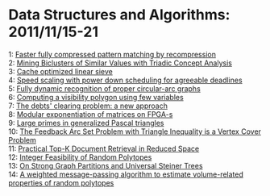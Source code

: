 # Data Structures and Algorithms: 2011/11/15-21  
1: [Faster fully compressed pattern matching by recompression](https://doi.org/10.48550/arXiv.1111.3244)  
2: [Mining Biclusters of Similar Values with Triadic Concept Analysis](https://doi.org/10.48550/arXiv.1111.3270)  
3: [Cache optimized linear sieve](https://doi.org/10.48550/arXiv.1111.3297)  
4: [Speed scaling with power down scheduling for agreeable deadlines](https://doi.org/10.48550/arXiv.1111.3398)  
5: [Fully dynamic recognition of proper circular-arc graphs](https://doi.org/10.48550/arXiv.1111.3548)  
6: [Computing a visibility polygon using few variables](https://doi.org/10.48550/arXiv.1111.3584)  
7: [The debts' clearing problem: a new approach](https://doi.org/10.48550/arXiv.1111.3663)  
8: [Modular exponentiation of matrices on FPGA-s](https://doi.org/10.48550/arXiv.1111.3668)  
9: [Large primes in generalized Pascal triangles](https://doi.org/10.48550/arXiv.1111.3670)  
10: [The Feedback Arc Set Problem with Triangle Inequality is a Vertex Cover  Problem](https://doi.org/10.48550/arXiv.1111.4299)  
11: [Practical Top-K Document Retrieval in Reduced Space](https://doi.org/10.48550/arXiv.1111.4395)  
12: [Integer Feasibility of Random Polytopes](https://doi.org/10.48550/arXiv.1111.4649)  
13: [On Strong Graph Partitions and Universal Steiner Trees](https://doi.org/10.48550/arXiv.1111.4766)  
14: [A weighted message-passing algorithm to estimate volume-related  properties of random polytopes](https://doi.org/10.48550/arXiv.1111.4841)  